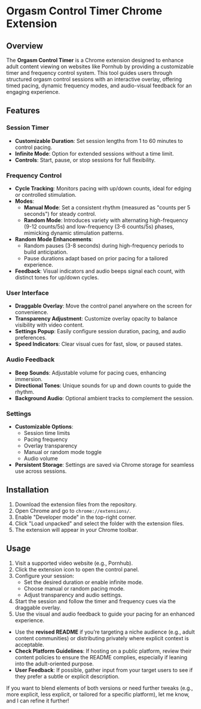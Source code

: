 # Orgasm Control Timer Chrome Extension

## Overview
The **Orgasm Control Timer** is a Chrome extension designed to enhance adult content viewing on websites like Pornhub by providing a customizable timer and frequency control system. This tool guides users through structured orgasm control sessions with an interactive overlay, offering timed pacing, dynamic frequency modes, and audio-visual feedback for an engaging experience.

## Features

### Session Timer
- **Customizable Duration**: Set session lengths from 1 to 60 minutes to control pacing.
- **Infinite Mode**: Option for extended sessions without a time limit.
- **Controls**: Start, pause, or stop sessions for full flexibility.

### Frequency Control
- **Cycle Tracking**: Monitors pacing with up/down counts, ideal for edging or controlled stimulation.
- **Modes**:
  - **Manual Mode**: Set a consistent rhythm (measured as "counts per 5 seconds") for steady control.
  - **Random Mode**: Introduces variety with alternating high-frequency (9-12 counts/5s) and low-frequency (3-6 counts/5s) phases, mimicking dynamic stimulation patterns.
- **Random Mode Enhancements**:
  - Random pauses (3-8 seconds) during high-frequency periods to build anticipation.
  - Pause durations adapt based on prior pacing for a tailored experience.
- **Feedback**: Visual indicators and audio beeps signal each count, with distinct tones for up/down cycles.

### User Interface
- **Draggable Overlay**: Move the control panel anywhere on the screen for convenience.
- **Transparency Adjustment**: Customize overlay opacity to balance visibility with video content.
- **Settings Popup**: Easily configure session duration, pacing, and audio preferences.
- **Speed Indicators**: Clear visual cues for fast, slow, or paused states.

### Audio Feedback
- **Beep Sounds**: Adjustable volume for pacing cues, enhancing immersion.
- **Directional Tones**: Unique sounds for up and down counts to guide the rhythm.
- **Background Audio**: Optional ambient tracks to complement the session.

### Settings
- **Customizable Options**:
  - Session time limits
  - Pacing frequency
  - Overlay transparency
  - Manual or random mode toggle
  - Audio volume
- **Persistent Storage**: Settings are saved via Chrome storage for seamless use across sessions.

## Installation
1. Download the extension files from the repository.
2. Open Chrome and go to `chrome://extensions/`.
3. Enable "Developer mode" in the top-right corner.
4. Click "Load unpacked" and select the folder with the extension files.
5. The extension will appear in your Chrome toolbar.

## Usage
1. Visit a supported video website (e.g., Pornhub).
2. Click the extension icon to open the control panel.
3. Configure your session:
   - Set the desired duration or enable infinite mode.
   - Choose manual or random pacing mode.
   - Adjust transparency and audio settings.
4. Start the session and follow the timer and frequency cues via the draggable overlay.
5. Use the visual and audio feedback to guide your pacing for an enhanced experience.
  - Use the **revised README** if you’re targeting a niche audience (e.g., adult content communities) or distributing privately where explicit context is acceptable.
- **Check Platform Guidelines**: If hosting on a public platform, review their content policies to ensure the README complies, especially if leaning into the adult-oriented purpose.
- **User Feedback**: If possible, gather input from your target users to see if they prefer a subtle or explicit description.

If you want to blend elements of both versions or need further tweaks (e.g., more explicit, less explicit, or tailored for a specific platform), let me know, and I can refine it further!
